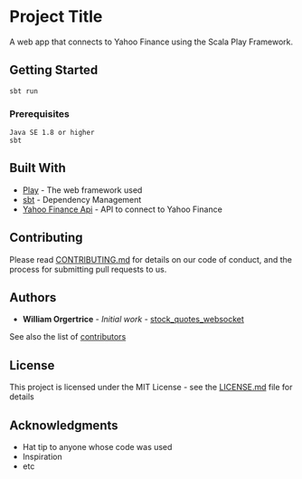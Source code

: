 # Project Title
A web app that connects to Yahoo Finance using the Scala Play Framework.

## Getting Started
```
sbt run
```
### Prerequisites

```
Java SE 1.8 or higher
sbt
```

## Built With

* [Play](https://www.playframework.com/) - The web framework used
* [sbt](https://scala-lang.org) - Dependency Management
* [Yahoo Finance Api](https://financequotes-api.com/) - API to connect to Yahoo Finance

## Contributing

Please read [CONTRIBUTING.md](https://github.com/Williamovero/stock_quotes_websocket/graphs/contributors) for details on our code of conduct, and the process for submitting pull requests to us.

## Authors

* **William Orgertrice** - *Initial work* - [stock_quotes_websocket](https://github.com/Williamovero/stock_quotes_websocket)

See also the list of [contributors](https://github.com/Williamovero/stock_quotes_websocket/graphs/contributors) 

## License

This project is licensed under the MIT License - see the [LICENSE.md](LICENSE.md) file for details

## Acknowledgments

* Hat tip to anyone whose code was used
* Inspiration
* etc

